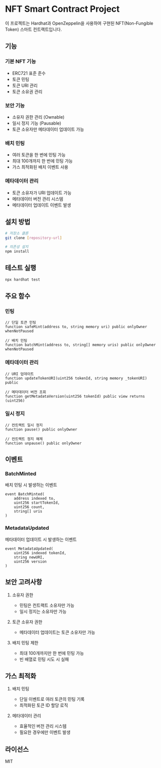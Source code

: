 # NFT Smart Contract Project

이 프로젝트는 Hardhat과 OpenZeppelin을 사용하여 구현된 NFT(Non-Fungible Token) 스마트 컨트랙트입니다.

## 기능

### 기본 NFT 기능
- ERC721 표준 준수
- 토큰 민팅
- 토큰 URI 관리
- 토큰 소유권 관리

### 보안 기능
- 소유자 권한 관리 (Ownable)
- 일시 정지 기능 (Pausable)
- 토큰 소유자만 메타데이터 업데이트 가능

### 배치 민팅
- 여러 토큰을 한 번에 민팅 가능
- 최대 100개까지 한 번에 민팅 가능
- 가스 최적화된 배치 이벤트 사용

### 메타데이터 관리
- 토큰 소유자가 URI 업데이트 가능
- 메타데이터 버전 관리 시스템
- 메타데이터 업데이트 이벤트 발생

## 설치 방법

```bash
# 저장소 클론
git clone [repository-url]

# 의존성 설치
npm install
```

## 테스트 실행

```bash
npx hardhat test
```

## 주요 함수

### 민팅
```solidity
// 단일 토큰 민팅
function safeMint(address to, string memory uri) public onlyOwner whenNotPaused

// 배치 민팅
function batchMint(address to, string[] memory uris) public onlyOwner whenNotPaused
```

### 메타데이터 관리
```solidity
// URI 업데이트
function updateTokenURI(uint256 tokenId, string memory _tokenURI) public

// 메타데이터 버전 조회
function getMetadataVersion(uint256 tokenId) public view returns (uint256)
```

### 일시 정지
```solidity
// 컨트랙트 일시 정지
function pause() public onlyOwner

// 컨트랙트 정지 해제
function unpause() public onlyOwner
```

## 이벤트

### BatchMinted
배치 민팅 시 발생하는 이벤트
```solidity
event BatchMinted(
    address indexed to,
    uint256 startTokenId,
    uint256 count,
    string[] uris
)
```

### MetadataUpdated
메타데이터 업데이트 시 발생하는 이벤트
```solidity
event MetadataUpdated(
    uint256 indexed tokenId,
    string newURI,
    uint256 version
)
```

## 보안 고려사항

1. 소유자 권한
   - 민팅은 컨트랙트 소유자만 가능
   - 일시 정지는 소유자만 가능

2. 토큰 소유자 권한
   - 메타데이터 업데이트는 토큰 소유자만 가능

3. 배치 민팅 제한
   - 최대 100개까지만 한 번에 민팅 가능
   - 빈 배열로 민팅 시도 시 실패

## 가스 최적화

1. 배치 민팅
   - 단일 이벤트로 여러 토큰의 민팅 기록
   - 최적화된 토큰 ID 할당 로직

2. 메타데이터 관리
   - 효율적인 버전 관리 시스템
   - 필요한 경우에만 이벤트 발생

## 라이선스

MIT
